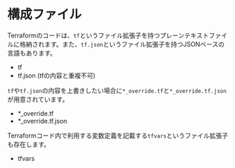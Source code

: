 # 構成ファイル

Terraformのコードは、`tf`というファイル拡張子を持つプレーンテキストファイルに格納されます。また、`tf.json`というファイル拡張子を持つJSONベースの言語もあります。

- tf
- tf.json (tfの内容と重複不可)

`tf`や`tf.json`の内容を上書きしたい場合に`*_override.tf`と`*_override.tf.json`が用意されています。

- *_override.tf
- *_override.tf.json

Terraformコード内で利用する変数定義を記載する`tfvars`というファイル拡張子も存在します。

- tfvars
